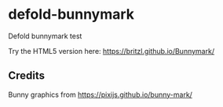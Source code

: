 # defold-bunnymark
Defold bunnymark test

Try the HTML5 version here: https://britzl.github.io/Bunnymark/

## Credits
Bunny graphics from https://pixijs.github.io/bunny-mark/
